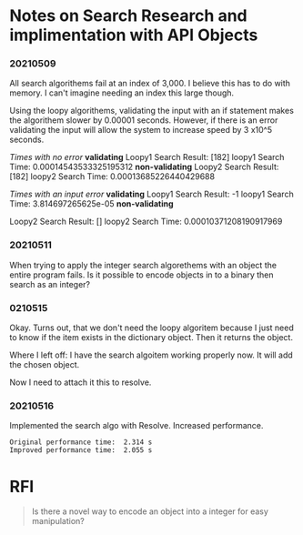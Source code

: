 # Notes on Search Research and implimentation with API Objects

### 20210509
All search algorithems fail at an index of 3,000. I believe this has to do with memory. I can't imagine needing an index this large though.

Using the loopy algorithems, validating the input with an if statement  makes the algorithem slower by 0.00001 seconds.
However, if there is an error validating the input will allow the system to increase speed by 3 x10^5 seconds.

*Times with no error*
**validating**
Loopy1 Search Result:  [182]
loopy1 Search Time:  0.00014543533325195312
**non-validating**
Loopy2 Search Result:  [182]
loopy2 Search Time:  0.00013685226440429688

*Times with an input error*
**validating**
Loopy1 Search Result:  -1
loopy1 Search Time:  3.814697265625e-05
**non-validating**

Loopy2 Search Result:  []
loopy2 Search Time:  0.00010371208190917969

### 20210511
When trying to apply the integer search algorethems with an object the entire program fails.
Is it possible to encode objects in to a binary then search as an integer?

### 0210515
Okay. Turns out, that we don't need the loopy algoritem because I just need to know if the item exists in the dictionary object.
Then it returns the object.


Where I left off:
I have the search algoitem working properly now.
It will add the chosen object.

Now I need to attach it this to resolve.

### 20210516
Implemented the search algo with Resolve. Increased performance.
```
Original performance time:  2.314 s
Improved performance time:  2.055 s
```

# RFI
> Is there a novel way to encode an object into a integer for easy manipulation?